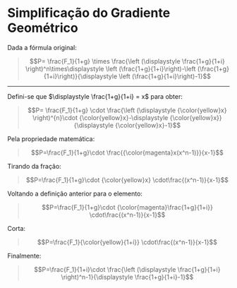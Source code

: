 # Simplificação do Gradiente Geométrico

Dada a fórmula original:

> $$P= \frac{F_1}{1+g} \times \frac{\left (\displaystyle \frac{1+g}{1+i} \right)^n\times\displaystyle \left (\frac{1+g}{1+i}\right)-\left (\frac{1+g}{1+i}\right)}{\displaystyle \left (\frac{1+g}{1+i}\right)-1}$$

---

Defini-se que $\displaystyle \frac{1+g}{1+i} = x$ para obter:

> $$P= \frac{F_1}{1+g} \cdot \frac{\left (\displaystyle {\color{yellow}x} \right)^{n}\cdot {\color{yellow}x}-\displaystyle {\color{yellow}x}}{\displaystyle {\color{yellow}x}-1}$$

Pela propriedade matemática:

>$$P=\frac{F_1}{1+g}\cdot \frac{{\color{magenta}x(x^n-1)}}{x-1}$$

Tirando da fração:

>$$P=\frac{F_1}{1+g}\cdot {\color{yellow}x} \cdot\frac{(x^n-1)}{x-1}$$

Voltando a definição anterior para o elemento:

> $$P=\frac{F_1}{1+g}\cdot {\color{magenta}\frac{1+g}{1+i}} \cdot\frac{(x^n-1)}{x-1}$$

Corta:

> $$P=\frac{F_1}{\color{yellow}{1+i}} \cdot\frac{(x^n-1)}{x-1}$$

Finalmente:

> $$P=\frac{F_1}{1+i}\cdot \frac{\left (\displaystyle \frac{1+g}{1+i} \right)^n-1}{\displaystyle \frac{1+g}{1+i}-1}$$
